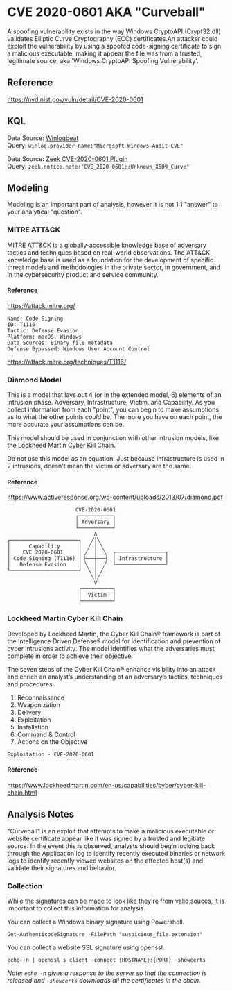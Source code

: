 # CVE 2020-0601 AKA "Curveball"
A spoofing vulnerability exists in the way Windows CryptoAPI (Crypt32.dll) validates Elliptic Curve Cryptography (ECC) certificates.An attacker could exploit the vulnerability by using a spoofed code-signing certificate to sign a malicious executable, making it appear the file was from a trusted, legitimate source, aka 'Windows CryptoAPI Spoofing Vulnerability'.

## Reference
https://nvd.nist.gov/vuln/detail/CVE-2020-0601

## KQL
Data Source: [Winlogbeat](https://www.elastic.co/beats/winlogbeat)  
Query: `winlog.provider_name:"Microsoft-Windows-Audit-CVE"`

Data Source: [Zeek CVE-2020-0601 Plugin](https://github.com/0xxon/cve-2020-0601-plugin)  
Query: `zeek.notice.note:"CVE_2020-0601::Unknown_X509_Curve"`

## Modeling
Modeling is an important part of analysis, however it is not 1:1 "answer" to your analytical "question". 

### MITRE ATT&CK
MITRE ATT&CK is a globally-accessible knowledge base of adversary tactics and techniques based on real-world observations. The ATT&CK knowledge base is used as a foundation for the development of specific threat models and methodologies in the private sector, in government, and in the cybersecurity product and service community.

#### Reference
https://attack.mitre.org/

```
Name: Code Signing
ID: T1116
Tactic: Defense Evasion
Platform: macOS, Windows
Data Sources: Binary file metadata
Defense Bypassed: Windows User Account Control
```
https://attack.mitre.org/techniques/T1116/

### Diamond Model
This is a model that lays out 4 (or in the extended model, 6) elements of an intrusion phase. Adversary, Infrastructure, Victim, and Capability. As you collect information from each "point", you can begin to make assumptions as to what the other points _could_ be. The more you have on each point, the more accurate your assumptions can be. 

This model should be used in conjunction with other intrusion models, like the Lockheed Martin Cyber Kill Chain.

Do not use this model as an equation. Just because infrastructure is used in 2 intrusions, doesn't mean the victim or adversary are the same.

#### Reference
https://www.activeresponse.org/wp-content/uploads/2013/07/diamond.pdf

```
                      CVE-2020-0601
                      ┌───────────┐                 
                      │ Adversary │                 
                      └───────────┘                 
                            Λ                       
┌──────────────────────┐   ╱│╲                      
│      Capability      │  ╱ │ ╲                     
│    CVE 2020-0601     │ ╱  │  ╲  ┌────────────────┐
│ Code Signing (T1116) │▕───┼───▏ │ Infrastructure │
│   Defense Evasion    │ ╲  │  ╱  └────────────────┘
└──────────────────────┘  ╲ │ ╱                     
                           ╲│╱                      
                            V                       
                       ┌──────────┐                 
                       │  Victim  │                 
                       └──────────┘                 
```

### Lockheed Martin Cyber Kill Chain
Developed by Lockheed Martin, the Cyber Kill Chain® framework is part of the Intelligence Driven Defense® model for identification and prevention of cyber intrusions activity. The model identifies what the adversaries must complete in order to achieve their objective.

The seven steps of the Cyber Kill Chain® enhance visibility into an attack and enrich an analyst’s understanding of an adversary’s tactics, techniques and procedures.

1. Reconnaissance
1. Weaponization
1. Delivery
1. Exploitation
1. Installation
1. Command & Control
1. Actions on the Objective

```
Exploitation - CVE-2020-0601
```

#### Reference
https://www.lockheedmartin.com/en-us/capabilities/cyber/cyber-kill-chain.html

## Analysis Notes
"Curveball" is an exploit that attempts to make a malicious executable or website certificate appear like it was signed by a trusted and legitiate source. In the event this is observed, analysts should begin looking back through the Application log to identify recently executed binaries or network logs to identify recently viewed websites on the affected host(s) and validate their signatures and behavior. 

### Collection 
While the signatures can be made to look like they're from valid souces, it is important to collect this information for analysis. 

You can collect a Windows binary signature using Powershell.
```
Get-AuthenticodeSignature -FilePath "suspicious_file.extension"
```

You can collect a website SSL signature using openssl.
```
echo -n | openssl s_client -connect {HOSTNAME}:{PORT} -showcerts
```
*Note: `echo -n` gives a response to the server so that the connection is released and `-showcerts` downloads all the certificates in the chain.*
